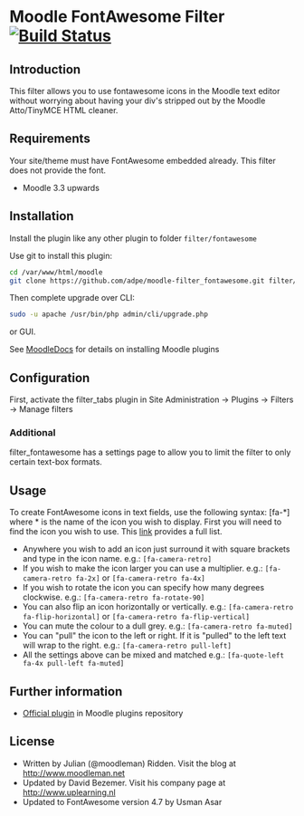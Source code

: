 # Moodle FontAwesome Filter [![Build Status](https://travis-ci.org/adpe/moodle-filter_fontawesome.svg?branch=master)](https://travis-ci.org/adpe/moodle-filter_fontawesome)

## Introduction
This filter allows you to use fontawesome icons in the Moodle text editor without worrying about having your div's stripped out by the Moodle Atto/TinyMCE HTML cleaner.

## Requirements
Your site/theme must have FontAwesome embedded already. This filter does not provide the font.
* Moodle 3.3 upwards 

## Installation
Install the plugin like any other plugin to folder `filter/fontawesome`

Use git to install this plugin: 
```bash
cd /var/www/html/moodle
git clone https://github.com/adpe/moodle-filter_fontawesome.git filter/fontawesome
```

Then complete upgrade over CLI:
```bash
sudo -u apache /usr/bin/php admin/cli/upgrade.php
```
or GUI.

See [MoodleDocs](https://docs.moodle.org/en/Installing_plugins) for details on installing Moodle plugins

## Configuration
First, activate the filter_tabs plugin in Site Administration -> Plugins -> Filters -> Manage filters

### Additional
filter_fontawesome has a settings page to allow you to limit the filter to only certain text-box formats.

## Usage
To create FontAwesome icons in text fields, use the following syntax: [fa-*] where * is the name of the icon you wish to display. First you will need to find the icon you wish to use. This [link](http://fontawesome.io/icons) provides a full list.

* Anywhere you wish to add an icon just surround it with square brackets and type in the icon name. e.g.: `[fa-camera-retro]`
* If you wish to make the icon larger you can use a multiplier. e.g.: `[fa-camera-retro fa-2x]` or `[fa-camera-retro fa-4x]`
* If you wish to rotate the icon you can specify how many degrees clockwise. e.g.: `[fa-camera-retro fa-rotate-90]`
* You can also flip an icon horizontally or vertically. e.g.: `[fa-camera-retro fa-flip-horizontal]` or `[fa-camera-retro fa-flip-vertical]`
* You can mute the colour to a dull grey. e.g.: `[fa-camera-retro fa-muted]`
* You can "pull" the icon to the left or right. If it is "pulled" to the left text will wrap to the right. e.g.: `[fa-camera-retro pull-left]`
* All the settings above can be mixed and matched e.g.: `[fa-quote-left fa-4x pull-left fa-muted]`

## Further information
* [Official plugin](https://moodle.org/plugins/filter_fontawesome) in Moodle plugins repository

## License
* Written by Julian (@moodleman) Ridden. Visit the blog at http://www.moodleman.net
* Updated by David Bezemer. Visit his company page at http://www.uplearning.nl
* Updated to FontAwesome version 4.7 by Usman Asar